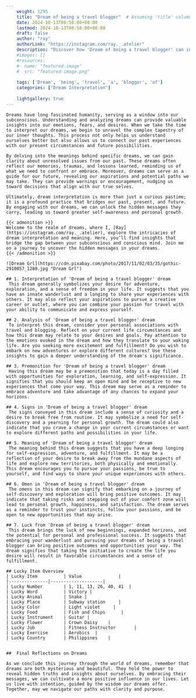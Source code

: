 ```yaml
---
    weight: 1295
    title: "Dream of being a travel blogger"  # Assuming 'title' column exists
    date: 2024-10-13T08:58:00+08:00
    lastmod: 2024-10-13T08:58:00+08:00
    draft: false
    author: "ray"
    authorLink: "https://instagram.com/ray._.atelier"
    description: "Discover how 'Dream of being a travel blogger' can interpret your future and uncover its significant meanings in your life."
    #images: []
    #resources:
    #- name: "featured-image"
    #  src: "featured-image.png"
    
    tags: ['Dream', 'being', 'travel', 'a', 'blogger', 'of']
    categories: ["Dream Interpretation"]
    
    lightgallery: true
---
```

    
    Dreams have long fascinated humanity, serving as a window into our subconscious. Understanding and analyzing dreams can provide valuable insights into our emotions, fears, and desires. When we take the time to interpret our dreams, we begin to unravel the complex tapestry of our inner thoughts. This process not only helps us understand ourselves better but also allows us to connect our past experiences with our present circumstances and future possibilities.
    
    By delving into the meanings behind specific dreams, we can gain clarity about unresolved issues from our past. These dreams often reflect our memories, traumas, and lessons learned, reminding us of what we need to confront or embrace. Moreover, dreams can serve as a guide for our future, revealing our aspirations and potential paths we may take. They can provide warnings or encouragement, nudging us toward decisions that align with our true selves.
    
    Ultimately, dream interpretation is more than just a curious pastime; it is a profound practice that bridges our past, present, and future. By engaging with our dreams, we can unlock the hidden messages they carry, leading us toward greater self-awareness and personal growth.
    
    {{< admonition >}}
    Welcome to the realm of dreams, where I, [Ray](https://instagram.com/ray._.atelier), explore the intricacies of dream interpretation and meaning. Here, you’ll find insights that bridge the gap between your subconscious and conscious mind. Join me on a journey to uncover the hidden messages in your dreams.
    {{< /admonition >}}
    
    ![Dream Grl](https://cdn.pixabay.com/photo/2017/11/02/03/35/gothic-2910057_1280.jpg "Dream Grl")
    
    ## 1. Interpretation of 'Dream of being a travel blogger' dream
     This dream generally symbolizes your desire for adventure, exploration, and a sense of freedom in your life. It suggests that you have an innate wanderlust and a longing to share your experiences with others. It may also reflect your aspirations to pursue a creative career or outlet, where you can combine your passion for travel with your ability to communicate and express yourself.
    
    ## 2. Analysis of 'Dream of being a travel blogger' dream
     To interpret this dream, consider your personal associations with travel and blogging. Reflect on your current life circumstances and how this dream may relate to your desires and goals. Pay attention to the emotions evoked in the dream and how they translate to your waking life. Are you seeking more excitement and fulfillment? Do you wish to embark on new adventures or explore different cultures? Use these insights to gain a deeper understanding of the dream's significance.
    
    ## 3. Premonition for 'Dream of being a travel blogger' dream
     Having this dream may be a premonition that today is a day filled with opportunities for exploration, learning, and self-expression. It signifies that you should keep an open mind and be receptive to new experiences that come your way. This dream may serve as a reminder to embrace adventure and take advantage of any chances to expand your horizons.
    
    ## 4. Signs in 'Dream of being a travel blogger' dream
     The signs conveyed in this dream include a sense of curiosity and a desire to break free from routine. It may symbolize a need for self-discovery and a yearning for personal growth. The dream could also indicate that you crave a change in your current circumstances or want to explore different paths and possibilities in your life.
    
    ## 5. Meaning of 'Dream of being a travel blogger' dream
     The meaning behind this dream suggests that you have a deep longing for self-expression, adventure, and fulfillment. It may be a reflection of your desire to break away from the mundane aspects of life and explore new territories, both physically and emotionally. This dream encourages you to pursue your passions, be true to yourself, and find ways to share your unique experiences with others.
    
    ## 6. Omen in 'Dream of being a travel blogger' dream
     The omens in this dream can signify that embarking on a journey of self-discovery and exploration will bring positive outcomes. It may indicate that taking risks and stepping out of your comfort zone will lead to personal growth, happiness, and satisfaction. The dream serves as a reminder to trust your instincts, follow your passions, and be open to new opportunities that may arise.
    
    ## 7. Luck from 'Dream of being a travel blogger' dream
     This dream brings the luck of new beginnings, expanded horizons, and the potential for personal and professional success. It suggests that embracing your wanderlust and pursuing your dreams of being a travel blogger can bring positive outcomes and opportunities your way. The dream signifies that taking the initiative to create the life you desire will result in favorable circumstances and a sense of fulfillment.
    
    ## Lucky Item Overview
    | Lucky Item          | Value              |
    |---------------|--------------------|
    | Lucky Number        | 1, 11, 13, 26, 40, 41  |
    | Lucky Word          | Victory |
    | Lucky Animal        | Snake |
    | Lucky Place         | Subway station     |
    | Lucky Color         | Light violet     |
    | Lucky Food          | Fish and Chips      |
    | Lucky Instrument    | Guitar |
    | Lucky Flower        | Crown Daisy    |
    | Lucky Job           | Fitness Instructor       |
    | Lucky Exercise      | Aerobics  |
    | Lucky Country       | Philippines    |
    
    
    ##  Final Reflections on Dreams
    
    As we conclude this journey through the world of dreams, remember that dreams are both mysterious and beautiful. They hold the power to reveal hidden truths and insights about ourselves. By embracing their messages, we can cultivate a more positive influence in our lives. Let us live with intention, guided by the wisdom our dreams offer. Together, may we navigate our paths with clarity and purpose.
    